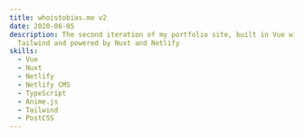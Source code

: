 ```yaml
---
title: whoistobias.me v2
date: 2020-06-05
description: The second iteration of my portfolio site, built in Vue with
  Tailwind and powered by Nuxt and Netlify
skills:
  - Vue
  - Nuxt
  - Netlify
  - Netlify CMS
  - TypeScript
  - Anime.js
  - Tailwind
  - PostCSS
---
```


